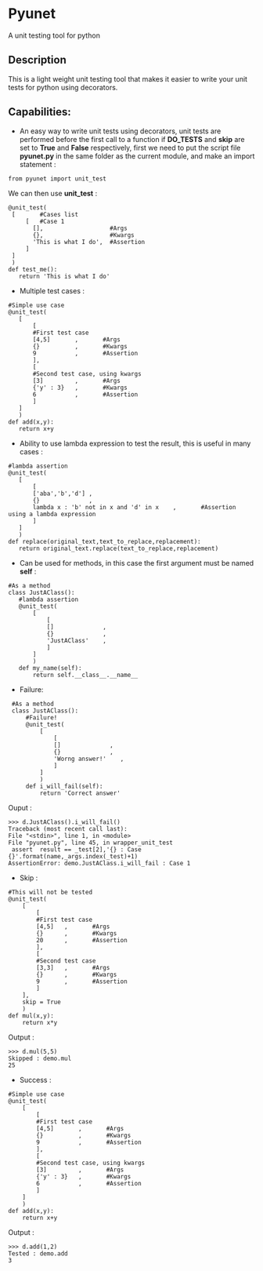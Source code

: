 # Pyunet
A unit testing tool for python

Description
--
This is a light weight unit testing tool that makes it easier to write your unit tests for python using decorators.

Capabilities:
--
- An easy way to write unit tests using decorators, unit tests are performed before the first call to a function if **DO_TESTS** and **skip** are set to **True** and **False** respectively, first we need to put the script file **pyunet.py** in the same folder as the current module, and make an import statement :
```
from pyunet import unit_test
```

 We can then use **unit_test** :
 ```
@unit_test(
  [       #Cases list
      [   #Case 1
        [],                   #Args
        {},                   #Kwargs
        'This is what I do',  #Assertion
      ]
  ]
  )
def test_me():
    return 'This is what I do'
```

- Multiple test cases :
 ```
#Simple use case
@unit_test(
    [
        [
        #First test case
        [4,5]       ,       #Args
        {}          ,       #Kwargs
        9           ,       #Assertion
        ],
        [
        #Second test case, using kwargs
        [3]         ,       #Args
        {'y' : 3}   ,       #Kwargs
        6           ,       #Assertion
        ]
    ]
    )
def add(x,y):
    return x+y
```

- Ability to use lambda expression to test the result, this is useful in many cases :
 ```
#lambda assertion
@unit_test(
    [
        [
        ['aba','b','d'] ,
        {}              ,
        lambda x : 'b' not in x and 'd' in x    ,       #Assertion using a lambda expression
        ]
    ]
    )
def replace(original_text,text_to_replace,replacement):
    return original_text.replace(text_to_replace,replacement)
```

- Can be used for methods, in this case the first argument must be named **self** :
 ```
#As a method
class JustAClass():
    #lambda assertion
    @unit_test(
        [
            [
            []              ,
            {}              ,
            'JustAClass'    ,
            ]
        ]
        )
    def my_name(self):
        return self.__class__.__name__
```

- Failure:
```
 #As a method
 class JustAClass():
     #Failure!
     @unit_test(
         [
             [
             []              ,
             {}              ,
             'Worng answer!'    ,
             ]
         ]
         )
     def i_will_fail(self):
         return 'Correct answer'
```

   Ouput :
   ```
   >>> d.JustAClass().i_will_fail()
Traceback (most recent call last):
  File "<stdin>", line 1, in <module>
  File "pyunet.py", line 45, in wrapper_unit_test
    assert  result == _test[2],'{} : Case {}'.format(name,_args.index(_test)+1)
AssertionError: demo.JustAClass.i_will_fail : Case 1
```

- Skip :
 ```
 #This will not be tested
 @unit_test(
     [
         [
         #First test case
         [4,5]   ,       #Args
         {}      ,       #Kwargs
         20      ,       #Assertion
         ],
         [
         #Second test case
         [3,3]   ,       #Args
         {}      ,       #Kwargs
         9       ,       #Assertion
         ]
     ],
     skip = True
     )
 def mul(x,y):
     return x*y
```

  Output :
  ```
  >>> d.mul(5,5)
Skipped : demo.mul
25
```

- Success :
 ```
 #Simple use case
 @unit_test(
     [
         [
         #First test case
         [4,5]       ,       #Args
         {}          ,       #Kwargs
         9           ,       #Assertion
         ],
         [
         #Second test case, using kwargs
         [3]         ,       #Args
         {'y' : 3}   ,       #Kwargs
         6           ,       #Assertion
         ]
     ]
     )
 def add(x,y):
     return x+y
```

  Output :
  ```
  >>> d.add(1,2)
Tested : demo.add
3
```
